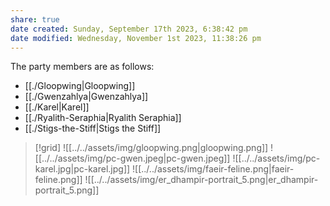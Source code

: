 ```yaml
---
share: true
date created: Sunday, September 17th 2023, 6:38:42 pm
date modified: Wednesday, November 1st 2023, 11:38:26 pm
---
```


The party members are as follows: 

- [[./Gloopwing|Gloopwing]]
- [[./Gwenzahlya|Gwenzahlya]]
- [[./Karel|Karel]]
- [[./Ryalith-Seraphia|Ryalith Seraphia]]
- [[./Stigs-the-Stiff|Stigs the Stiff]]


> [!grid]
> ![[../../assets/img/gloopwing.png|gloopwing.png]]
> ![[../../assets/img/pc-gwen.jpeg|pc-gwen.jpeg]]
> ![[../../assets/img/pc-karel.jpg|pc-karel.jpg]]
> ![[../../assets/img/faeir-feline.png|faeir-feline.png]]
> ![[../../assets/img/er_dhampir-portrait_5.png|er_dhampir-portrait_5.png]]



